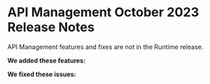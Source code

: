 #  API Management October 2023 Release Notes

<head>
  <meta name="guidename" content="Release Notes"/>
  <meta name="context" content="GUID-"/>
</head>

API Management features and fixes are not in the Runtime release. 

**We added these features:**




**We fixed these issues:**


